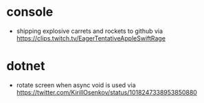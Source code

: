 # console
- shipping explosive carrets and rockets to github via https://clips.twitch.tv/EagerTentativeAppleSwiftRage

# dotnet
- rotate screen when async void is used via https://twitter.com/KirillOsenkov/status/1018247338953850880
